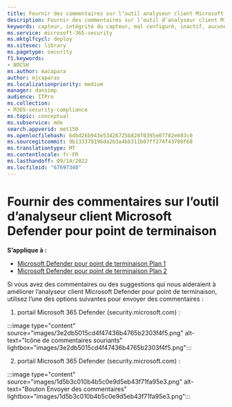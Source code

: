 ```yaml
---
title: Fournir des commentaires sur l’outil analyseur client Microsoft Defender pour point de terminaison
description: Fournir des commentaires sur l’outil d’analyseur client Microsoft Defender pour point de terminaison
keywords: capteur, intégrité du capteur, mal configuré, inactif, aucune donnée de capteur, données de capteur, communications altérées, communication
ms.service: microsoft-365-security
ms.mktglfcycl: deploy
ms.sitesec: library
ms.pagetype: security
f1.keywords:
- NOCSH
ms.author: macapara
author: mjcaparas
ms.localizationpriority: medium
manager: dansimp
audience: ITPro
ms.collection:
- M365-security-compliance
ms.topic: conceptual
ms.subservice: mde
search.appverid: met150
ms.openlocfilehash: 6dbd26b943e53426725b828f0395e07782e603c6
ms.sourcegitcommit: 9b133379196da2b3a4bb311b07ff274f43780f68
ms.translationtype: MT
ms.contentlocale: fr-FR
ms.lasthandoff: 09/14/2022
ms.locfileid: "67697340"
---
```

# <a name="provide-feedback-on-the-microsoft-defender-for-endpoint-client-analyzer-tool"></a>Fournir des commentaires sur l’outil d’analyseur client Microsoft Defender pour point de terminaison

**S’applique à :**
- [Microsoft Defender pour point de terminaison Plan 1](https://go.microsoft.com/fwlink/?linkid=2154037)
- [Microsoft Defender pour point de terminaison Plan 2](https://go.microsoft.com/fwlink/?linkid=2154037)

Si vous avez des commentaires ou des suggestions qui nous aideraient à améliorer l’analyseur client Microsoft Defender pour point de terminaison, utilisez l’une des options suivantes pour envoyer des commentaires :

1. portail Microsoft 365 Defender (security.microsoft.com) :

:::image type="content" source="images/3e2db5015cd4f47436b4765b2303f4f5.png" alt-text="Icône de commentaires souriants" lightbox="images/3e2db5015cd4f47436b4765b2303f4f5.png":::

2. portail Microsoft 365 Defender (security.microsoft.com) :

:::image type="content" source="images/1d5b3c010b4b5c0e9d5eb43f71fa95e3.png" alt-text="Bouton Envoyer des commentaires" lightbox="images/1d5b3c010b4b5c0e9d5eb43f71fa95e3.png":::
